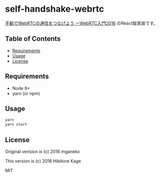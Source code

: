 # self-handshake-webrtc

[手動でWebRTCの通信をつなげよう ーWebRTC入門2016](https://github.com/mganeko/webrtcexpjp/blob/master/basic2016/hand_signaling.html) のReact版実装です。

## Table of Contents
* [Requirements](#requirements)
* [Usage](#usage)
* [License](#license)

## Requirements

* Node 8+
* yarn (or npm)

## Usage

```bash
yarn
yarn start
```

## License

Original verision is (c) 2016 mganeko

This version is (c) 2018 Hibikine Kage

MIT
